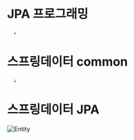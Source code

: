 # JPA 프로그래밍

      ↓
      
# 스프링데이터 common

      ↓
      
# 스프링데이터 JPA


![Entity](https://user-images.githubusercontent.com/33890461/68526877-e6d9e600-0323-11ea-9460-af2ee18919f0.JPG)
